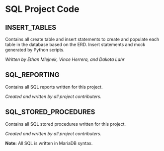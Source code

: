 # SQL Project Code
## **INSERT_TABLES**
Contains all create table and insert statements to create and populate each table in the database based on the ERD. Insert statements and mock generated by Python scripts.  

_Written by Ethan Mlejnek, Vince Herrera, and Dakota Lahr_

## **SQL_REPORTING**
Contains all SQL reports written for this project.  

_Created and written by all project contributers._  

## **SQL_STORED_PROCEDURES** 
Contains all SQL stored procedures written for this project.

_Created and written by all project contributers._

**Note:** All SQL is written in MariaDB syntax. 
